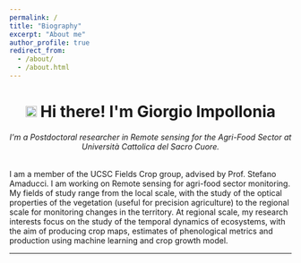 ```yaml
---
permalink: /
title: "Biography"
excerpt: "About me"
author_profile: true
redirect_from: 
  - /about/
  - /about.html
---
```



<h1 align="center"><img src="https://media.giphy.com/media/hvRJCLFzcasrR4ia7z/giphy.gif" width="20px"> Hi there! I'm Giorgio Impollonia</h1>

<h6 align="center" > I'm a Postdoctoral researcher in Remote sensing for the Agri-Food Sector at Università Cattolica del Sacro Cuore.  </h6> 



I am a member of the UCSC Fields Crop group, advised by Prof. Stefano Amaducci.
I am working on Remote sensing for agri-food sector monitoring.
My fields of study range from the local scale, with the study of the optical properties of the vegetation (useful for precision agriculture) to the regional scale for monitoring changes in the territory. At regional scale, my research interests focus on the study of the temporal dynamics of ecosystems, with the aim of producing crop maps, estimates of phenological metrics and production using machine learning and crop growth model. 

------
